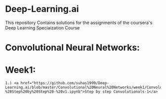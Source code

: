 # Deep-Learning.ai
This repository Contains solutions for the assignments of the coursera's Deep Learning Speciaization Course
# Convolutional Neural Networks:
   # Week1:
    1.) <a href="https://github.com/suhas1999/Deep-Learning.ai/blob/master/Convolutional%20Neural%20Networks/week1/Convolution%20model%20-%20Step%20by%20Step%20-%20v1.ipynb">Step by step Convolutionals-1</a>
